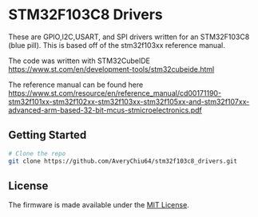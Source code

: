 # STM32F103C8 Drivers
These are GPIO,I2C,USART, and SPI drivers written for an STM32F103C8 (blue pill). This is based off of the stm32f103xx reference manual.

The code was written with STM32CubeIDE \
https://www.st.com/en/development-tools/stm32cubeide.html

The reference manual can be found here \
https://www.st.com/resource/en/reference_manual/cd00171190-stm32f101xx-stm32f102xx-stm32f103xx-stm32f105xx-and-stm32f107xx-advanced-arm-based-32-bit-mcus-stmicroelectronics.pdf

## Getting Started
```bash
# Clone the repo
git clone https://github.com/AveryChiu64/stm32f103c8_drivers.git

```

## License

The firmware is made available under the [MIT License](https://opensource.org/licenses/MIT).
